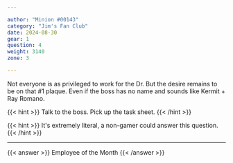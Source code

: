 ```yaml
---

author: "Minion #00143"
category: "Jim's Fan Club"
date: 2024-08-30
gear: 1
question: 4
weight: 3140
zone: 3

---
```


Not everyone is as privileged to work for the Dr. But the desire remains to be on that #1 plaque. Even if the boss has no name and sounds like Kermit + Ray Romano.

{{< hint >}} Talk to the boss. Pick up the task sheet. {{< /hint >}}

{{< hint >}} It's extremely literal, a non-gamer could answer this question. {{< /hint >}}

---

{{< answer >}} Employee of the Month {{< /answer >}}

